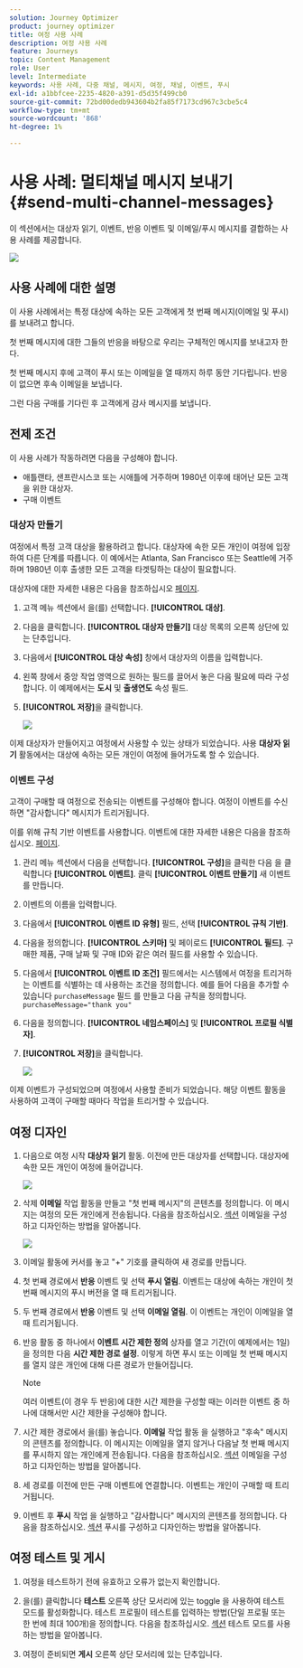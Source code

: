 ```yaml
---
solution: Journey Optimizer
product: journey optimizer
title: 여정 사용 사례
description: 여정 사용 사례
feature: Journeys
topic: Content Management
role: User
level: Intermediate
keywords: 사용 사례, 다중 채널, 메시지, 여정, 채널, 이벤트, 푸시
exl-id: a1bbfcee-2235-4820-a391-d5d35f499cb0
source-git-commit: 72bd00dedb943604b2fa85f7173cd967c3cbe5c4
workflow-type: tm+mt
source-wordcount: '868'
ht-degree: 1%

---
```


# 사용 사례: 멀티채널 메시지 보내기{#send-multi-channel-messages}

이 섹션에서는 대상자 읽기, 이벤트, 반응 이벤트 및 이메일/푸시 메시지를 결합하는 사용 사례를 제공합니다.

![](assets/jo-uc1.png)

## 사용 사례에 대한 설명

이 사용 사례에서는 특정 대상에 속하는 모든 고객에게 첫 번째 메시지(이메일 및 푸시)를 보내려고 합니다.

첫 번째 메시지에 대한 그들의 반응을 바탕으로 우리는 구체적인 메시지를 보내고자 한다.

첫 번째 메시지 후에 고객이 푸시 또는 이메일을 열 때까지 하루 동안 기다립니다. 반응이 없으면 후속 이메일을 보냅니다.

그런 다음 구매를 기다린 후 고객에게 감사 메시지를 보냅니다.

## 전제 조건

이 사용 사례가 작동하려면 다음을 구성해야 합니다.

* 애틀랜타, 샌프란시스코 또는 시애틀에 거주하며 1980년 이후에 태어난 모든 고객을 위한 대상자.
* 구매 이벤트

### 대상자 만들기

여정에서 특정 고객 대상을 활용하려고 합니다. 대상자에 속한 모든 개인이 여정에 입장하여 다른 단계를 따릅니다. 이 예에서는 Atlanta, San Francisco 또는 Seattle에 거주하며 1980년 이후 출생한 모든 고객을 타겟팅하는 대상이 필요합니다.

대상자에 대한 자세한 내용은 다음을 참조하십시오 [페이지](../audience/about-audiences.md).

1. 고객 메뉴 섹션에서 을(를) 선택합니다. **[!UICONTROL 대상]**.

1. 다음을 클릭합니다. **[!UICONTROL 대상자 만들기]** 대상 목록의 오른쪽 상단에 있는 단추입니다.

1. 다음에서 **[!UICONTROL 대상 속성]** 창에서 대상자의 이름을 입력합니다.

1. 왼쪽 창에서 중앙 작업 영역으로 원하는 필드를 끌어서 놓은 다음 필요에 따라 구성합니다. 이 예제에서는 **도시** 및 **출생연도** 속성 필드.

1. **[!UICONTROL 저장]**&#x200B;을 클릭합니다.

   ![](assets/add-attributes.png)

이제 대상자가 만들어지고 여정에서 사용할 수 있는 상태가 되었습니다. 사용 **대상자 읽기** 활동에서는 대상에 속하는 모든 개인이 여정에 들어가도록 할 수 있습니다.

### 이벤트 구성

고객이 구매할 때 여정으로 전송되는 이벤트를 구성해야 합니다. 여정이 이벤트를 수신하면 &quot;감사합니다&quot; 메시지가 트리거됩니다.

이를 위해 규칙 기반 이벤트를 사용합니다. 이벤트에 대한 자세한 내용은 다음을 참조하십시오. [페이지](../event/about-events.md).

1. 관리 메뉴 섹션에서 다음을 선택합니다. **[!UICONTROL 구성]**&#x200B;을 클릭한 다음 을 클릭합니다 **[!UICONTROL 이벤트]**. 클릭 **[!UICONTROL 이벤트 만들기]** 새 이벤트를 만듭니다.

1. 이벤트의 이름을 입력합니다.

1. 다음에서 **[!UICONTROL 이벤트 ID 유형]** 필드, 선택 **[!UICONTROL 규칙 기반]**.

1. 다음을 정의합니다. **[!UICONTROL 스키마]** 및 페이로드 **[!UICONTROL 필드]**. 구매한 제품, 구매 날짜 및 구매 ID와 같은 여러 필드를 사용할 수 있습니다.

1. 다음에서 **[!UICONTROL 이벤트 ID 조건]** 필드에서는 시스템에서 여정을 트리거하는 이벤트를 식별하는 데 사용하는 조건을 정의합니다. 예를 들어 다음을 추가할 수 있습니다 `purchaseMessage` 필드 를 만들고 다음 규칙을 정의합니다. `purchaseMessage="thank you"`

1. 다음을 정의합니다. **[!UICONTROL 네임스페이스]** 및 **[!UICONTROL 프로필 식별자]**.

1. **[!UICONTROL 저장]**&#x200B;을 클릭합니다.

   ![](assets/jo-uc2.png)

이제 이벤트가 구성되었으며 여정에서 사용할 준비가 되었습니다. 해당 이벤트 활동을 사용하여 고객이 구매할 때마다 작업을 트리거할 수 있습니다.

## 여정 디자인

1. 다음으로 여정 시작 **대상자 읽기** 활동. 이전에 만든 대상자를 선택합니다. 대상자에 속한 모든 개인이 여정에 들어갑니다.

   ![](assets/jo-uc4.png)

1. 삭제 **이메일** 작업 활동을 만들고 &quot;첫 번째 메시지&quot;의 콘텐츠를 정의합니다. 이 메시지는 여정의 모든 개인에게 전송됩니다. 다음을 참조하십시오. [섹션](../email/create-email.md) 이메일을 구성하고 디자인하는 방법을 알아봅니다.

   ![](assets/jo-uc5.png)

1. 이메일 활동에 커서를 놓고 &quot;+&quot; 기호를 클릭하여 새 경로를 만듭니다.

1. 첫 번째 경로에서 **반응** 이벤트 및 선택 **푸시 열림**. 이벤트는 대상에 속하는 개인이 첫 번째 메시지의 푸시 버전을 열 때 트리거됩니다.

1. 두 번째 경로에서 **반응** 이벤트 및 선택 **이메일 열림**. 이 이벤트는 개인이 이메일을 열 때 트리거됩니다.

1. 반응 활동 중 하나에서 **이벤트 시간 제한 정의** 상자를 열고 기간(이 예제에서는 1일)을 정의한 다음 **시간 제한 경로 설정**. 이렇게 하면 푸시 또는 이메일 첫 번째 메시지를 열지 않은 개인에 대해 다른 경로가 만들어집니다.

   >[!NOTE]
   >
   >여러 이벤트(이 경우 두 반응)에 대한 시간 제한을 구성할 때는 이러한 이벤트 중 하나에 대해서만 시간 제한을 구성해야 합니다.

1. 시간 제한 경로에서 을(를) 놓습니다. **이메일** 작업 활동 을 실행하고 &quot;후속&quot; 메시지의 콘텐츠를 정의합니다. 이 메시지는 이메일을 열지 않거나 다음날 첫 번째 메시지를 푸시하지 않는 개인에게 전송됩니다. 다음을 참조하십시오. [섹션](../email/create-email.md) 이메일을 구성하고 디자인하는 방법을 알아봅니다.

1. 세 경로를 이전에 만든 구매 이벤트에 연결합니다. 이벤트는 개인이 구매할 때 트리거됩니다.

1. 이벤트 후 **푸시** 작업 을 실행하고 &quot;감사합니다&quot; 메시지의 콘텐츠를 정의합니다. 다음을 참조하십시오. [섹션](../push/create-push.md) 푸시를 구성하고 디자인하는 방법을 알아봅니다.

## 여정 테스트 및 게시

1. 여정을 테스트하기 전에 유효하고 오류가 없는지 확인합니다.

1. 을(를) 클릭합니다 **테스트** 오른쪽 상단 모서리에 있는 toggle 을 사용하여 테스트 모드를 활성화합니다. 테스트 프로필이 테스트를 입력하는 방법(단일 프로필 또는 한 번에 최대 100개)을 정의합니다. 다음을 참조하십시오. [섹션](testing-the-journey.md) 테스트 모드를 사용하는 방법을 알아봅니다.

1. 여정이 준비되면 **게시** 오른쪽 상단 모서리에 있는 단추입니다.
